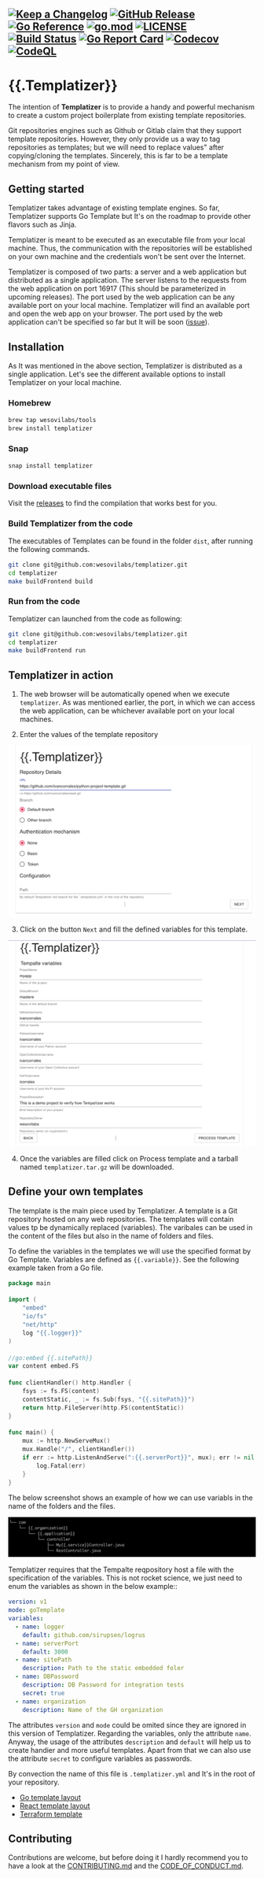 
[![Keep a Changelog](https://img.shields.io/badge/changelog-Keep%20a%20Changelog-%23E05735)](CHANGELOG.md)
[![GitHub Release](https://img.shields.io/github/v/release/wesovilabs/templatizer)](https://github.com/wesovilabs/templatizer/releases)
[![Go Reference](https://pkg.go.dev/badge/github.com/wesovilabs/templatizer.svg)](https://pkg.go.dev/github.com/wesovilabs/templatizer)
[![go.mod](https://img.shields.io/github/go-mod/go-version/wesovilabs/templatizer)](go.mod)
[![LICENSE](https://img.shields.io/github/license/wesovilabs/templatizer)](LICENSE)
[![Build Status](https://img.shields.io/github/workflow/status/wesovilabs/templatizer/build)](https://github.com/wesovilabs/templatizer/actions?query=workflow%3Abuild+branch%3Amain)
[![Go Report Card](https://goreportcard.com/badge/github.com/wesovilabs/templatizer)](https://goreportcard.com/report/github.com/wesovilabs/templatizer)
[![Codecov](https://codecov.io/gh/wesovilabs/templatizer/branch/main/graph/badge.svg)](https://codecov.io/gh/wesovilabs/templatizer)
[![CodeQL](https://github.com/wesovilabs/templatizer/actions/workflows/codeql-analysis.yml/badge.svg?branch=main)](https://github.com/wesovilabs/templatizer/actions/workflows/codeql-analysis.yml)
---
# {{.Templatizer}}

The intention of **Templatizer** is to provide a handy and powerful mechanism to create a custom project boilerplate from existing template repositories.

Git repositories engines such as Github or Gitlab claim that they support template repositories. However, they only provide us a way to tag repositories as templates; but we will need to replace values" after copying/cloning the templates.  Sincerely,  this is far to be a template mechanism from my point of view.

## Getting started

Templatizer takes advantage of existing template engines. So far, Templatizer supports Go Template but It's on the roadmap to provide other flavors such as Jinja.

Templatizer is meant to be executed as an executable file from your local machine. Thus,  the communication with the repositories will be established on your own machine and the credentials won't be sent over the Internet.

Templatizer is composed of two parts: a server and a web application but distributed as a single application. The server listens to the requests from the web application on port 16917 (This should be parameterized in upcoming releases). The port used by the web application can be any available port on your local machine. Templatizer will find an available port and open the web app on your browser. The port used by the web application can't be specified so far but It will be soon ([issue](https://github.com/wesovilabs/templatizer/issues/5)).

## Installation

As It was mentioned in the above section, Templatizer is distributed as a single application. Let's see the different available options to install Templatizer on your local machine.
### Homebrew

```bash
brew tap wesovilabs/tools
brew install templatizer
```
### Snap

```bash
snap install templatizer
```
### Download executable files

Visit the [releases](https://github.com/wesovilabs/templatizer/releases) to find the compilation that works best  for you.

### Build Templatizer from the code

The executables of Templates can be found in the folder `dist`, after running the following commands.

```bash
git clone git@github.com:wesovilabs/templatizer.git
cd templatizer
make buildFrontend build
```
### Run from the code

Templatizer can launched from the code as following:

```bash
git clone git@github.com:wesovilabs/templatizer.git
cd templatizer
make buildFrontend run
```

## Templatizer in action

1. The web browser will be automatically opened when we execute `templatizer`. As was mentioned earlier, the port,  in which we can access the web application, can be whichever available port on your local machines.

2. Enter the values of the template repository

![Templatizer](docs/templatizer-step1.png)

3. Click on the button `Next` and fill the defined variables for this template.

![Templatizer](docs/templatizer-step3.png)

4. Once the variables are filled click on Process template and a tarball named `templatizer.tar.gz` will be downloaded.





## Define your own templates

The template is the main piece used by Templatizer. A template is a Git repository  hosted  on any web repositories. The templates  will contain values tp be dynamically replaced (variables). The varibales can be used in the content of the files but also in the name of folders and files.

To define the variables in the templates we will use the specified format by Go Template. Variables are defined as `{{.variable}}`. See the following example taken from a Go file.

```go
package main

import (
	"embed"
	"io/fs"
	"net/http"
	log "{{.logger}}"
)

//go:embed {{.sitePath}}
var content embed.FS

func clientHandler() http.Handler {
	fsys := fs.FS(content)
	contentStatic, _ := fs.Sub(fsys, "{{.sitePath}}")
	return http.FileServer(http.FS(contentStatic))
}

func main() {
	mux := http.NewServeMux()
	mux.Handle("/", clientHandler())
	if err := http.ListenAndServe(":{{.serverPort}}", mux); err != nil {
		log.Fatal(err)
	}
}
```

The below screenshot shows an example of how we can use variabls in the name of the folders and the files.

![Templatizer](docs/screenshot.png)

Templatizer requires that the Tempalte reqpository host a file with the specification of the variables. This is not rocket science, we just need to enum the variables as shown in the below example::

```yml
version: v1
mode: goTemplate
variables:
  - name: logger
    default: github.com/sirupsen/logrus
  - name: serverPort
    default: 3000
  - name: sitePath
    description: Path to the static embedded foler
  - name: DBPassword
	description: DB Password for integration tests
	secret: true
  - name: organization
    description: Name of the GH organization
```

The attributes `version` and `mode` could be omited since they are ignored in this version of Templatizer. Regarding the variables, only the attribute `name`. Anyway, the usage of the attributes `description` and `default` will help us to create handier and more useful templates. Apart from that we can also use the attribute `secret` to configure variables as passwords.

By convection the name of this file is `.templatizer.yml` and It's in the root of your repository.


- [Go template layout]()
- [React template layout]()
- [Terraform template]()

## Contributing

Contributions are welcome, but before doing it I hardly recommend you to have a look at the [CONTRIBUTING.md](CONTRIBUTING.md) and the [CODE_OF_CONDUCT.md](CODE_OF_CONDUCT.md).
